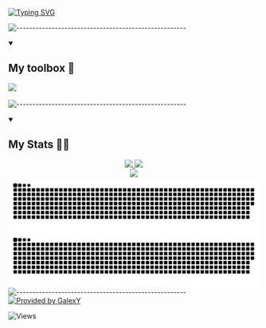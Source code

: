 [![Typing SVG](https://readme-typing-svg.herokuapp.com?font=Fira+Code&duration=3000&pause=1500&color=2B96C5&width=600&lines=Hi+%F0%9F%91%8B;My+name+is+Jacob+Hotz+%F0%9F%99%83;I+am+a+computer+scientist+for+The+Patribots+%F0%9F%92%BB;I+am+currently+learning+Python+and+Java+%E2%98%95)](https://git.io/typing-svg)

![-----------------------------------------------------](https://cdn.discordapp.com/attachments/951910178968731648/1056493040757379203/newtabbackground.png)

<details open>
  <summary><h2>My toolbox 🧰</h2></summary>
<a href="https://skills.thijs.gg" align="center">
<img src="https://skills.thijs.gg/icons?i=java,py,js,html,md,nodejs,react,unity,css" /></a>
</details>

![-----------------------------------------------------](https://cdn.discordapp.com/attachments/951910178968731648/1056493040757379203/newtabbackground.png)

<details open>
  <summary><h2>My Stats 👨‍💻</h2></summary>
<p align="center">
    <!-- GitHub Stats -->
<a href="https://github.com/anuraghazra/github-readme-stats">
    <img src="https://github-readme-stats.vercel.app/api?username=Jacob1010-h&show_icons=true&theme=algolia&border_color=0abfff" width="49%"/>
    <img src="https://streak-stats.demolab.com?user=Jacob1010-h&theme=algolia&mode=weekly&border=0abfff" width="49%"/>
    <br>
    <img src="https://github-readme-stats.vercel.app/api/top-langs/?username=Jacob1010-h&theme=algolia&border_color=0abfff&layout=compact" width="33%"/>
  </a>
  <br>
  <a>
    <img src="https://raw.githubusercontent.com/Jacob1010-h/Jacob1010-h/output/github-contribution-grid-snake-dark.svg#gh-dark-mode-only" align="left"/>
  </a>
  <a>
    <img src="https://raw.githubusercontent.com/Jacob1010-h/Jacob1010-h/output/github-contribution-grid-snake.svg#gh-light-mode-only" align="left"/>
  </a>
  <br>
</p>
</details>

![-----------------------------------------------------](https://cdn.discordapp.com/attachments/951910178968731648/1056493040757379203/newtabbackground.png)
[![Provided by GalexY](https://img.shields.io/badge/README%20designed%20kindly%20by-GalexY-blueviolet)](https://github.com/galexy727)


![Views](https://komarev.com/ghpvc/?username=jacob1010-h&logo=GitHub&label=Profile%20views&color=70a4fc&logoColor=white&style=flat)
